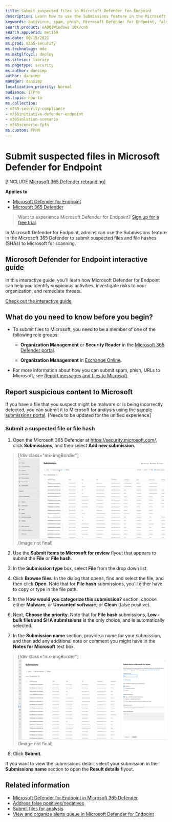 ```yaml
---
title: Submit suspected files in Microsoft Defender for Endpoint
description: Learn how to use the Submissions feature in the Microsoft 365 Defender to submit suspicious emails, suspected phishing mails, spam, and other potentially harmful messages, URLs, and files to Microsoft for scanning.
keywords: antivirus, spam, phish, Microsoft Defender for Endpoint, false positive, false negative, blocked file, blocked url
search.product: eADQiWindows 10XVcnh
search.appverid: met150
ms.date: 06/15/2021
ms.prod: m365-security
ms.technology: mde
ms.mktglfcycl: deploy
ms.sitesec: library
ms.pagetype: security
ms.author: dansimp
author: dansimp
manager: dansimp
localization_priority: Normal
audience: ITPro
ms.topic: how-to
ms.collection: 
- m365-security-compliance 
- m365initiative-defender-endpoint
- m365solution-scenario
- m365scenario-fpfn
ms.custom: FPFN
---
```


# Submit suspected files in Microsoft Defender for Endpoint

[!INCLUDE [Microsoft 365 Defender rebranding](../../includes/microsoft-defender.md)]

**Applies to**

- [Microsoft Defender for Endpoint](https://go.microsoft.com/fwlink/p/?linkid=2146806)
- [Microsoft 365 Defender](https://go.microsoft.com/fwlink/?linkid=2118804)

>Want to experience Microsoft Defender for Endpoint? [Sign up for a free trial](https://www.microsoft.com/microsoft-365/windows/microsoft-defender-atp?ocid=docs-wdatp-usewdatp-abovefoldlink).

In Microsoft Defender for Endpoint, admins can use the Submissions feature in the Microsoft 365 Defender to submit suspected files and file hashes (SHAs) to Microsoft for scanning.

## Microsoft Defender for Endpoint interactive guide

In this interactive guide, you'll learn how Microsoft Defender for Endpoint can help you identify suspicious activities, investigate risks to your organization, and remediate threats.

[Check out the interactive guide](https://aka.ms/MSDE-IG)

## What do you need to know before you begin?

- To submit files to Microsoft, you need to be a member of one of the following role groups:

  - **Organization Management** or **Security Reader** in the [Microsoft 365 Defender portal](../office-365-security/permissions-microsoft-365-security-center.md).

  - **Organization Management** in [Exchange Online](/Exchange/permissions-exo/permissions-exo#role-groups).

- For more information about how you can submit spam, phish, URLs to Microsoft, see [Report messages and files to Microsoft](../office-365-security/report-junk-email-messages-to-microsoft.md).

## Report suspicious content to Microsoft

If you have a file that you suspect might be malware or is being incorrectly detected, you can submit it to Microsoft for analysis using the [sample submissions portal](https://www.microsoft.com/wdsi/filesubmission/). [Needs to be updated for the unified experience]

### Submit a suspected file or file hash

1. Open the Microsoft 365 Defender at <https://security.microsoft.com/>, click **Submissions**, and then select **Add new submission**. 

> [!div class="mx-imgBorder"]
> ![Add new submission](../../media/unified-admin-submission-new.png) (Image not final)

2. Use the **Submit items to Microsoft for review** flyout that appears to submit the **File** or **File hash**.  

3. In the **Submission type** box, select **File** from the drop down list. 

4. Click **Browse files**. In the dialog that opens, find and select the file, and then click **Open**. Note that for **File hash** submissions, you'll either have to copy or type in the file path. 

 5. In the **How would you categorize this submission?** section, choose either **Malware**, or **Unwanted software**, or **Clean** (false positive).
  
 6. Next, **Choose the priority**. Note that for **File hash** submissions, **Low - bulk files and SHA submissions** is the only choice, and is automatically selected.
 
 7. In the **Submission name** section, provide a name for your submission, and then add any additional note or comment you might have in the **Notes for Microsoft** text box. 
 
> [!div class="mx-imgBorder"]
> ![Submit items to Microsoft for review](../../media/unified-admin-submission-file.png) (Image not final)

 8. Click **Submit**. 
 
 If you want to view the submissions detail, select your submission in the **Submissions name** section to open the **Result details** flyout.

## Related information

- [Microsoft Defender for Endpoint in Microsoft 365 Defender](../defender/microsoft-365-security-center-mde.md)
- [Address false positives/negatives](defender-endpoint-false-positives-negatives.md)
- [Submit files for analysis](/windows/security/threat-protection/intelligence/submission-guide)
- [View and organize alerts queue in Microsoft Defender for Endpoint](alerts-queue.md)